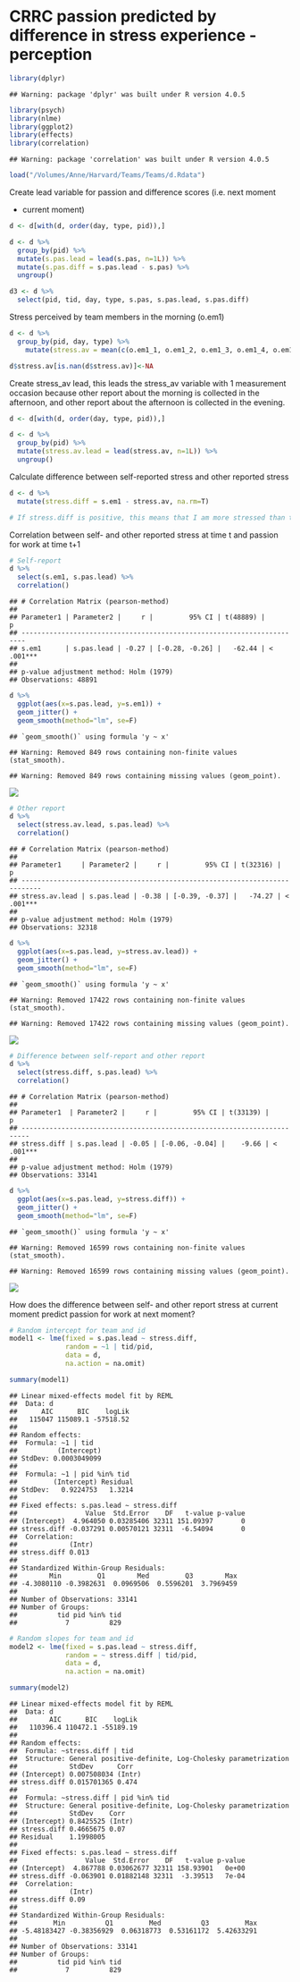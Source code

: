 CRRC passion predicted by difference in stress experience - perception
================

``` r
library(dplyr)
```

    ## Warning: package 'dplyr' was built under R version 4.0.5

``` r
library(psych)
library(nlme)
library(ggplot2)
library(effects)
library(correlation)
```

    ## Warning: package 'correlation' was built under R version 4.0.5

``` r
load("/Volumes/Anne/Harvard/Teams/Teams/d.Rdata")
```

Create lead variable for passion and difference scores (i.e. next moment
- current moment)

``` r
d <- d[with(d, order(day, type, pid)),]

d <- d %>%
  group_by(pid) %>%
  mutate(s.pas.lead = lead(s.pas, n=1L)) %>%
  mutate(s.pas.diff = s.pas.lead - s.pas) %>%
  ungroup()

d3 <- d %>%
  select(pid, tid, day, type, s.pas, s.pas.lead, s.pas.diff)
```

Stress perceived by team members in the morning (o.em1)

``` r
d <- d %>%
  group_by(pid, day, type) %>%
    mutate(stress.av = mean(c(o.em1_1, o.em1_2, o.em1_3, o.em1_4, o.em1_5, o.em1_6, o.em1_7), na.rm=T))

d$stress.av[is.nan(d$stress.av)]<-NA
```

Create stress_av lead, this leads the stress_av variable with 1
measurement occasion because other report about the morning is collected
in the afternoon, and other report about the afternoon is collected in
the evening.

``` r
d <- d[with(d, order(day, type, pid)),]

d <- d %>%
  group_by(pid) %>%
  mutate(stress.av.lead = lead(stress.av, n=1L)) %>%
  ungroup()
```

Calculate difference between self-reported stress and other reported
stress

``` r
d <- d %>%
  mutate(stress.diff = s.em1 - stress.av, na.rm=T)

# If stress.diff is positive, this means that I am more stressed than team members think I am
```

Correlation between self- and other reported stress at time t and
passion for work at time t+1

``` r
# Self-report
d %>%
  select(s.em1, s.pas.lead) %>%
  correlation()
```

    ## # Correlation Matrix (pearson-method)
    ## 
    ## Parameter1 | Parameter2 |     r |         95% CI | t(48889) |         p
    ## -----------------------------------------------------------------------
    ## s.em1      | s.pas.lead | -0.27 | [-0.28, -0.26] |   -62.44 | < .001***
    ## 
    ## p-value adjustment method: Holm (1979)
    ## Observations: 48891

``` r
d %>%
  ggplot(aes(x=s.pas.lead, y=s.em1)) + 
  geom_jitter() +
  geom_smooth(method="lm", se=F)
```

    ## `geom_smooth()` using formula 'y ~ x'

    ## Warning: Removed 849 rows containing non-finite values (stat_smooth).

    ## Warning: Removed 849 rows containing missing values (geom_point).

![](CRRC-passion-predicted-by-difference-in-stress-experience---perception_files/figure-gfm/unnamed-chunk-7-1.png)<!-- -->

``` r
# Other report
d %>%
  select(stress.av.lead, s.pas.lead) %>%
  correlation()
```

    ## # Correlation Matrix (pearson-method)
    ## 
    ## Parameter1     | Parameter2 |     r |         95% CI | t(32316) |         p
    ## ---------------------------------------------------------------------------
    ## stress.av.lead | s.pas.lead | -0.38 | [-0.39, -0.37] |   -74.27 | < .001***
    ## 
    ## p-value adjustment method: Holm (1979)
    ## Observations: 32318

``` r
d %>%
  ggplot(aes(x=s.pas.lead, y=stress.av.lead)) + 
  geom_jitter() +
  geom_smooth(method="lm", se=F)
```

    ## `geom_smooth()` using formula 'y ~ x'

    ## Warning: Removed 17422 rows containing non-finite values (stat_smooth).

    ## Warning: Removed 17422 rows containing missing values (geom_point).

![](CRRC-passion-predicted-by-difference-in-stress-experience---perception_files/figure-gfm/unnamed-chunk-7-2.png)<!-- -->

``` r
# Difference between self-report and other report
d %>%
  select(stress.diff, s.pas.lead) %>%
  correlation()
```

    ## # Correlation Matrix (pearson-method)
    ## 
    ## Parameter1  | Parameter2 |     r |         95% CI | t(33139) |         p
    ## ------------------------------------------------------------------------
    ## stress.diff | s.pas.lead | -0.05 | [-0.06, -0.04] |    -9.66 | < .001***
    ## 
    ## p-value adjustment method: Holm (1979)
    ## Observations: 33141

``` r
d %>%
  ggplot(aes(x=s.pas.lead, y=stress.diff)) + 
  geom_jitter() +
  geom_smooth(method="lm", se=F)
```

    ## `geom_smooth()` using formula 'y ~ x'

    ## Warning: Removed 16599 rows containing non-finite values (stat_smooth).

    ## Warning: Removed 16599 rows containing missing values (geom_point).

![](CRRC-passion-predicted-by-difference-in-stress-experience---perception_files/figure-gfm/unnamed-chunk-7-3.png)<!-- -->

How does the difference between self- and other report stress at current
moment predict passion for work at next moment?

``` r
# Random intercept for team and id
model1 <- lme(fixed = s.pas.lead ~ stress.diff,
              random = ~1 | tid/pid,
              data = d,
              na.action = na.omit)

summary(model1)
```

    ## Linear mixed-effects model fit by REML
    ##  Data: d 
    ##      AIC      BIC    logLik
    ##   115047 115089.1 -57518.52
    ## 
    ## Random effects:
    ##  Formula: ~1 | tid
    ##          (Intercept)
    ## StdDev: 0.0003049099
    ## 
    ##  Formula: ~1 | pid %in% tid
    ##         (Intercept) Residual
    ## StdDev:   0.9224753   1.3214
    ## 
    ## Fixed effects: s.pas.lead ~ stress.diff 
    ##                 Value  Std.Error    DF   t-value p-value
    ## (Intercept)  4.964050 0.03285406 32311 151.09397       0
    ## stress.diff -0.037291 0.00570121 32311  -6.54094       0
    ##  Correlation: 
    ##             (Intr)
    ## stress.diff 0.013 
    ## 
    ## Standardized Within-Group Residuals:
    ##        Min         Q1        Med         Q3        Max 
    ## -4.3080110 -0.3982631  0.0969506  0.5596201  3.7969459 
    ## 
    ## Number of Observations: 33141
    ## Number of Groups: 
    ##          tid pid %in% tid 
    ##            7          829

``` r
# Random slopes for team and id
model2 <- lme(fixed = s.pas.lead ~ stress.diff,
              random = ~ stress.diff | tid/pid,
              data = d,
              na.action = na.omit)

summary(model2)
```

    ## Linear mixed-effects model fit by REML
    ##  Data: d 
    ##        AIC      BIC    logLik
    ##   110396.4 110472.1 -55189.19
    ## 
    ## Random effects:
    ##  Formula: ~stress.diff | tid
    ##  Structure: General positive-definite, Log-Cholesky parametrization
    ##             StdDev      Corr  
    ## (Intercept) 0.007508034 (Intr)
    ## stress.diff 0.015701365 0.474 
    ## 
    ##  Formula: ~stress.diff | pid %in% tid
    ##  Structure: General positive-definite, Log-Cholesky parametrization
    ##             StdDev    Corr  
    ## (Intercept) 0.8425525 (Intr)
    ## stress.diff 0.4665675 0.07  
    ## Residual    1.1998005       
    ## 
    ## Fixed effects: s.pas.lead ~ stress.diff 
    ##                 Value  Std.Error    DF   t-value p-value
    ## (Intercept)  4.867788 0.03062677 32311 158.93901   0e+00
    ## stress.diff -0.063901 0.01882148 32311  -3.39513   7e-04
    ##  Correlation: 
    ##             (Intr)
    ## stress.diff 0.09  
    ## 
    ## Standardized Within-Group Residuals:
    ##         Min          Q1         Med          Q3         Max 
    ## -5.48183427 -0.38356929  0.06318773  0.53161172  5.42633291 
    ## 
    ## Number of Observations: 33141
    ## Number of Groups: 
    ##          tid pid %in% tid 
    ##            7          829
